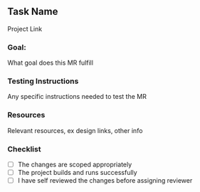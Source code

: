 ## Task Name
Project Link

### Goal:
What goal does this MR fulfill

### Testing Instructions
Any specific instructions needed to test the MR

### Resources
Relevant resources, ex design links, other info

### Checklist
- [ ] The changes are scoped appropriately
- [ ] The project builds and runs successfully
- [ ] I have self reviewed the changes before assigning reviewer
